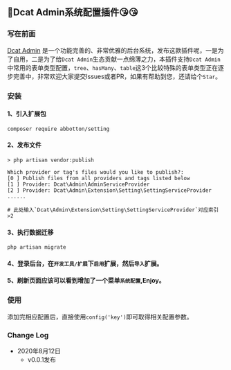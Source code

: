 ## :clap:Dcat Admin系统配置插件:kissing_heart::kissing_heart:

### 写在前面
[Dcat Admin](https://github.com/jqhph/dcat-admin) 是一个功能完善的、非常优雅的后台系统，发布这款插件呢，一是为了自用，二是为了给`Dcat Admin`生态贡献一点绵薄之力，本插件支持`Dcat Admin`中常用的表单类型配置，`tree`、`hasMany`、`table`这3个比较特殊的表单类型正在逐步完善中，非常欢迎大家提交Issues或者PR，如果有帮助到您，还请给个`Star`。

### 安装

#### 1、引入扩展包
```shell script
composer require abbotton/setting
```

#### 2、发布文件
```shell script
> php artisan vendor:publish

Which provider or tag's files would you like to publish?:
[0 ] Publish files from all providers and tags listed below
[1 ] Provider: Dcat\Admin\AdminServiceProvider
[2 ] Provider: Dcat\Admin\Extension\Setting\SettingServiceProvider
......

# 此处输入`Dcat\Admin\Extension\Setting\SettingServiceProvider`对应索引
>2
```

#### 3、执行数据迁移
```shell script
php artisan migrate
```

#### 4、登录后台，在`开发工具/扩展`下`启用`扩展，然后`导入`扩展。

#### 5、刷新页面应该可以看到增加了一个菜单`系统配置`,Enjoy。

### 使用

添加完相应配置后，直接使用`config('key')`即可取得相关配置参数。

### Change Log
* 2020年8月12日
    - v0.0.1发布

